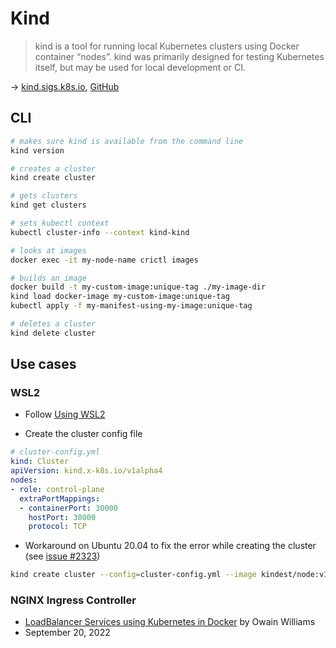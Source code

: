 # Kind

> kind is a tool for running local Kubernetes clusters using Docker container “nodes”. kind was primarily designed for testing Kubernetes itself, but may be used for local development or CI.

→ [kind.sigs.k8s.io](https://kind.sigs.k8s.io/), [GitHub](https://github.com/kubernetes-sigs/kind/)

## CLI

```bash
# makes sure kind is available from the command line
kind version

# creates a cluster
kind create cluster

# gets clusters
kind get clusters

# sets kubectl context
kubectl cluster-info --context kind-kind

# looks at images
docker exec -it my-node-name crictl images

# builds an image
docker build -t my-custom-image:unique-tag ./my-image-dir
kind load docker-image my-custom-image:unique-tag
kubectl apply -f my-manifest-using-my-image:unique-tag

# deletes a cluster
kind delete cluster
```

## Use cases

### WSL2

- Follow [Using WSL2](https://kind.sigs.k8s.io/docs/user/using-wsl2/)

- Create the cluster config file

```yaml
# cluster-config.yml
kind: Cluster
apiVersion: kind.x-k8s.io/v1alpha4
nodes:
- role: control-plane
  extraPortMappings:
  - containerPort: 30000
    hostPort: 30000
    protocol: TCP
```

- Workaround on Ubuntu 20.04 to fix the error while creating the cluster (see [issue #2323](https://github.com/kubernetes-sigs/kind/issues/2323))

```bash
kind create cluster --config=cluster-config.yml --image kindest/node:v1.17.17
```

### NGINX Ingress Controller

- [LoadBalancer Services using Kubernetes in Docker](https://medium.com/groupon-eng/loadbalancer-services-using-kubernetes-in-docker-kind-694b4207575d) by Owain Williams
- September 20, 2022
